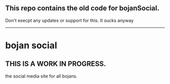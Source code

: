 ## This repo contains the old code for bojanSocial. 

Don't execpt any updates or support for this. It sucks anyway

---

# bojan social
## THIS IS A WORK IN PROGRESS.

the social media site for all bojans.
